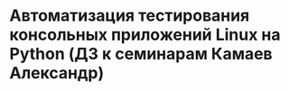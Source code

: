 # Автоматизация тестирования консольных приложений Linux на Python (ДЗ к семинарам Камаев Александр)
